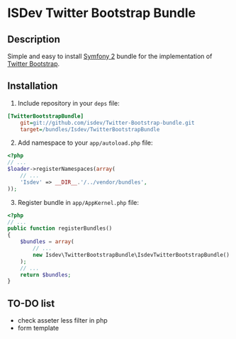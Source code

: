 ISDev Twitter Bootstrap Bundle
==============================

Description
-----------

Simple and easy to install [Symfony 2](http://symfony.com/) bundle for the implementation of [Twitter Bootstrap](http://twitter.github.com/bootstrap/).

Installation
------------

1. Include repository in your `deps` file:

``` ini
[TwitterBootstrapBundle]
    git=git://github.com/isdev/Twitter-Bootstrap-bundle.git
    target=/bundles/Isdev/TwitterBootstrapBundle
```

2. Add namespace to your `app/autoload.php` file:

``` php
<?php
// ...
$loader->registerNamespaces(array(
    // ...
    'Isdev' => __DIR__.'/../vendor/bundles',
));
```

3. Register bundle in `app/AppKernel.php` file:

``` php
<?php
// ...
public function registerBundles()
{
    $bundles = array(
        // ...
        new Isdev\TwitterBootstrapBundle\IsdevTwitterBootstrapBundle()
    );
    // ...
    return $bundles;
}
```

TO-DO list
----------

- check asseter less filter in php
- form template